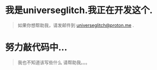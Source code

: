 # 我是universeglitch.我正在开发这个.
> 如果你想帮助我，请发邮件到 universeglitch@proton.me .
# 努力敲代码中...
> 我也不知道该写些什么
> 请帮助我。。。


